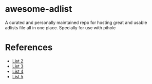 # awesome-adlist

A curated and personally maintained repo for hosting great and usable adlists file all in one place. Specially for use with pihole

# References

- [List 2](https://raw.githubusercontent.com/DRSDavidSoft/additional-hosts/master/domains/blacklist/adservers-and-trackers.txt)
- [List 3](https://tgc.cloud/downloads/hosts.txt)
- [List 4](https://gitlab.com/quidsup/notrack-blocklists/raw/master/notrack-malware.txt)
- [List 5](https://gitlab.com/quidsup/notrack-blocklists/raw/master/notrack-blocklist.txt)
